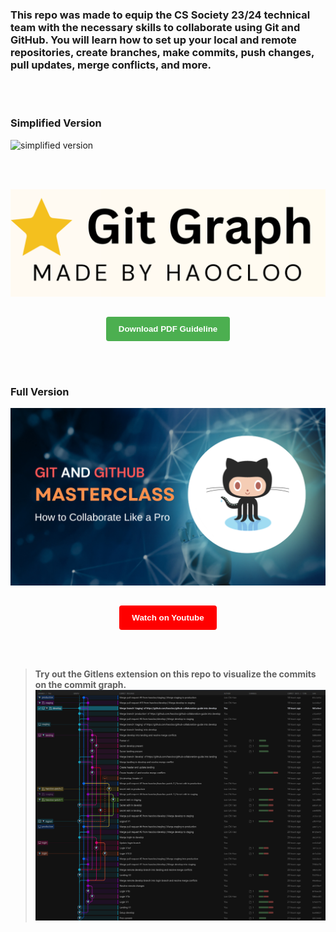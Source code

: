 ### This repo was made to equip the CS Society 23/24 technical team with the necessary skills to collaborate using Git and GitHub. You will learn how to set up your local and remote repositories, create branches, make commits, push changes, pull updates, merge conflicts, and more.


<br><br>


### Simplified Version

![simplified version](./simplified%20version.png)


<br><br>

<div align="center">

![pdf thumbnail](./pdf%20thumbnail.png)

<div align="center">
    <button style="background-color: #4CAF50; padding: 12px 20px; margin-top:15px; border: none; border-radius: 4px; font-weight:bold; cursor: pointer;">
        <a href="https://drive.google.com/uc?id=1WwWhkSG5piA-SpDGVzJLc2CDnLHHU2CH&export=download" style="color: white; text-decoration: none;">Download PDF Guideline</a>
    </button>
</div>
</div>

<br><br>

### Full Version

<div align="center">

[![YT Thumbnail](./yt%20thumbnail.png)](https://www.youtube.com/watch?v=VIDEO_ID_HERE)

<div align="center">
    <button style="background-color: #ff0000; padding: 12px 20px; margin-top:15px; border: none; border-radius: 4px; font-weight:bold; cursor: pointer;">
        <a href="https://youtu.be/Q3LvZW0UQq0?si=9u5QhHJZX5rfSIj2" style="color: white; text-decoration: none;">Watch on Youtube</a>
    </button>
</div>
</div>

<br><br>

> **Try out the Gitlens extension on this repo to visualize the commits on the commit graph.** 
![Gitlens](./gitlens.png)
